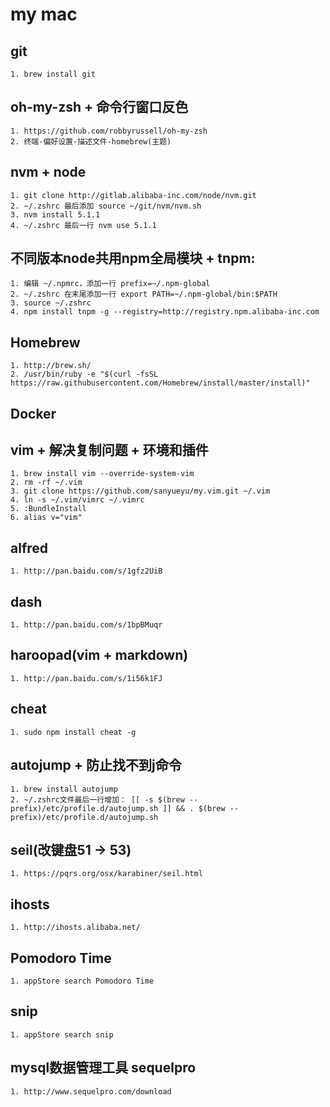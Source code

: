 # my mac 

## git
    1. brew install git
## oh-my-zsh + 命令行窗口反色
    1. https://github.com/robbyrussell/oh-my-zsh 
    2. 终端-偏好设置-描述文件-homebrew(主题)
## nvm + node
    1. git clone http://gitlab.alibaba-inc.com/node/nvm.git 
    2. ~/.zshrc 最后添加 source ~/git/nvm/nvm.sh 
    3. nvm install 5.1.1 
    4. ~/.zshrc 最后一行 nvm use 5.1.1 
##  不同版本node共用npm全局模块 + tnpm: 
    1. 编辑 ~/.npmrc，添加一行 prefix=~/.npm-global 
    2. ~/.zshrc 在末尾添加一行 export PATH=~/.npm-global/bin:$PATH 
    3. source ~/.zshrc 
    4. npm install tnpm -g --registry=http://registry.npm.alibaba-inc.com
## Homebrew
    1. http://brew.sh/
    2. /usr/bin/ruby -e "$(curl -fsSL https://raw.githubusercontent.com/Homebrew/install/master/install)"
## Docker

## vim + 解决复制问题 + 环境和插件
    1. brew install vim --override-system-vim 
    2. rm -rf ~/.vim 
    3. git clone https://github.com/sanyueyu/my.vim.git ~/.vim 
    4. ln -s ~/.vim/vimrc ~/.vimrc 
    5. :BundleInstall
    6. alias v="vim"
## alfred
    1. http://pan.baidu.com/s/1gfz2UiB
## dash
    1. http://pan.baidu.com/s/1bpBMuqr
## haroopad(vim + markdown)
    1. http://pan.baidu.com/s/1i56k1FJ
## cheat
    1. sudo npm install cheat -g
## autojump + 防止找不到j命令
    1. brew install autojump 
    2. ~/.zshrc文件最后一行增加： [[ -s $(brew --prefix)/etc/profile.d/autojump.sh ]] && . $(brew --prefix)/etc/profile.d/autojump.sh
## seil(改键盘51 -> 53)
    1. https://pqrs.org/osx/karabiner/seil.html
## ihosts
    1. http://ihosts.alibaba.net/
## Pomodoro Time
    1. appStore search Pomodoro Time
## snip 
    1. appStore search snip 
## mysql数据管理工具 sequelpro
    1. http://www.sequelpro.com/download

